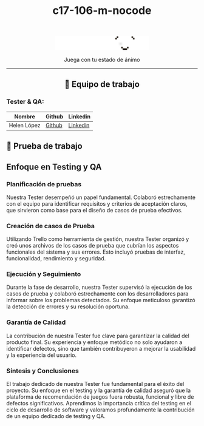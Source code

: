 <h1 align="center">c17-106-m-nocode</h1>
<br/>

<p align="center">
  <img src="logos/Logo Playmood.png" alt="Logo del proyecto" width="250">
</p>
<p align="center">Juega con tu estado de ánimo</p>

--------------

<h2 align="center">💼 Equipo de trabajo</h2>

### Tester & QA:

| Nombre   | Github                                  | Linkedin                                |
|----------|-----------------------------------------|-----------------------------------------|
| Helen López | [Github](enlace/al/perfil/github)    | [Linkedin](enlace/al/perfil/linkedin)|

## 💼 Prueba de trabajo

## Enfoque en Testing y QA

### Planificación de pruebas

Nuestra Tester desempeñó un papel fundamental. Colaboró estrechamente con el equipo para identificar requisitos y criterios de aceptación claros, que sirvieron como base para el diseño de casos de prueba efectivos.

### Creación de casos de Prueba

Utilizando Trello como herramienta de gestión, nuestra Tester organizó y creó unos archivos de los casos de prueba que cubrían los aspectos funcionales del sistema y sus errores. Esto incluyó pruebas de interfaz, funcionalidad, rendimiento y seguridad.

### Ejecución y Seguimiento

Durante la fase de desarrollo, nuestra Tester supervisó la ejecución de los casos de prueba y colaboró estrechamente con los desarrolladores para informar sobre los problemas detectados. Su enfoque meticuloso garantizó la detección de errores y su resolución oportuna.

### Garantía de Calidad

La contribución de nuestra Tester fue clave para garantizar la calidad del producto final. Su experiencia y enfoque metódico no solo ayudaron a identificar defectos, sino que también contribuyeron a mejorar la usabilidad y la experiencia del usuario.

### Síntesis y Conclusiones

El trabajo dedicado de nuestra Tester fue fundamental para el éxito del proyecto. Su enfoque en el testing y la garantía de calidad aseguró que la plataforma de recomendación de juegos fuera robusta, funcional y libre de defectos significativos. Aprendimos la importancia crítica del testing en el ciclo de desarrollo de software y valoramos profundamente la contribución de un equipo dedicado de testing y QA.






